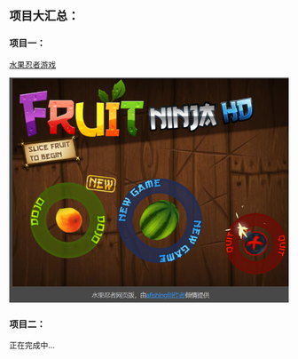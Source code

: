 ## 项目大汇总：

### 项目一：
[水果忍者游戏](https://afishing.me/html5-fruit-ninja/index.html)

![水果忍者](html5-fruit-ninja/水果忍者运行截图.png)

### 项目二：
正在完成中...


